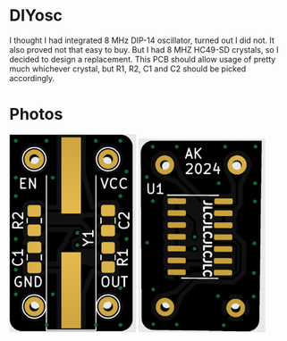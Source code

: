 # DIYosc

I thought I had integrated 8 MHz DIP-14 oscillator, turned out I did not. It
also proved not that easy to buy. But I had 8 MHZ HC49-SD crystals, so I decided
to design a replacement. This PCB should allow usage of pretty much whichever
crystal, but R1, R2, C1 and C2 should be picked accordingly.

# Photos

<img src="img/top.png" width="45%">
<img src="img/bot.png" width="45%">
